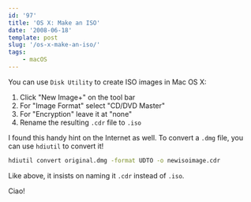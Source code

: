 ```yaml
---
id: '97'
title: 'OS X: Make an ISO'
date: '2008-06-18'
template: post
slug: '/os-x-make-an-iso/'
tags:
    - macOS
---
```


You can use `Disk Utility` to create ISO images in Mac OS X:

1.  Click "New Image+" on the tool bar
2.  For "Image Format" select "CD/DVD Master"
3.  For "Encryption" leave it at "none"
4.  Rename the resulting `.cdr` file to `.iso`

I found this handy hint on the Internet as well. To convert a `.dmg` file, you
can use `hdiutil` to convert it!

<!-- more -->

```bash
hdiutil convert original.dmg -format UDTO -o newisoimage.cdr
```

Like above, it insists on naming it `.cdr` instead of `.iso`.

Ciao!
